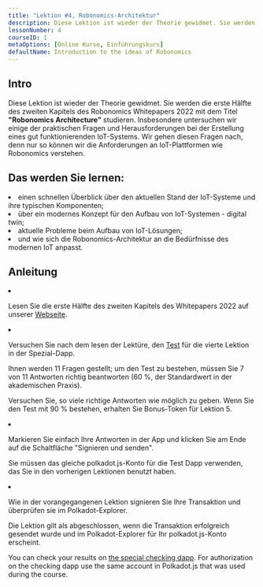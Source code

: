 ```yaml
---
title: "Lektion #4, Robonomics-Architektur"
description: Diese Lektion ist wieder der Theorie gewidmet. Sie werden die erste Hälfte des zweiten Kapitels des Robonomics Whitepapers 2022 mit dem Titel "Robonomics Architecture" studieren.
lessonNumber: 4
courseID: 1
metaOptions: [Online Kurse, Einführungskurs]
defaultName: Introduction to the ideas of Robonomics
---
```


## Intro

Diese Lektion ist wieder der Theorie gewidmet. Sie werden die erste Hälfte des zweiten Kapitels des Robonomics Whitepapers 2022 mit dem Titel **"Robonomics Architecture"** studieren. Insbesondere untersuchen wir einige der praktischen Fragen und Herausforderungen bei der Erstellung eines gut funktionierenden IoT-Systems. Wir gehen diesen Fragen nach, denn nur so können wir die Anforderungen an IoT-Plattformen wie Robonomics verstehen.

## Das werden Sie lernen:

<List>

<li>
einen schnellen Überblick über den aktuellen Stand der IoT-Systeme und ihre typischen Komponenten;
</li>

<li>
über ein modernes Konzept für den Aufbau von IoT-Systemen - digital twin;
</li>

<li>
aktuelle Probleme beim Aufbau von IoT-Lösungen;
</li>

<li>
und wie sich die Robonomics-Architektur an die Bedürfnisse des modernen IoT anpasst.
</li>

</List>

## Anleitung

<List type="numbers">

<li>

Lesen Sie die erste Hälfte des zweiten Kapitels des Whitepapers 2022 auf unserer [Webseite](https://robonomics.network/architecture/).

</li>

<li>

Versuchen Sie nach dem lesen der Lektüre, den [Test](https://lesson4.robonomics.academy/) für die vierte Lektion in der Spezial-Dapp.

Ihnen werden 11 Fragen gestellt; um den Test zu bestehen, müssen Sie 7 von 11 Antworten richtig beantworten (60 %, der Standardwert in der akademischen Praxis). 

Versuchen Sie, so viele richtige Antworten wie möglich zu geben. Wenn Sie den Test mit 90 % bestehen, erhalten Sie Bonus-Token für Lektion 5.

</li>

<li>

Markieren Sie einfach Ihre Antworten in der App und klicken Sie am Ende auf die Schaltfläche "Signieren und senden".

Sie müssen das gleiche polkadot.js-Konto für die Test Dapp verwenden, das Sie in den vorherigen Lektionen benutzt haben. 

</li>

<li>

Wie in der vorangegangenen Lektion signieren Sie Ihre Transaktion und überprüfen sie im Polkadot-Explorer.

</li>
</List>


<Result>

Die Lektion gilt als abgeschlossen, wenn die Transaktion erfolgreich gesendet wurde und im Polkadot-Explorer für Ihr polkadot.js-Konto erscheint.

You can check your results on [the special checking dapp](https://lk.robonomics.academy/). For authorization on the checking dapp use the same account in Polkadot.js that was used during the course.

</Result>